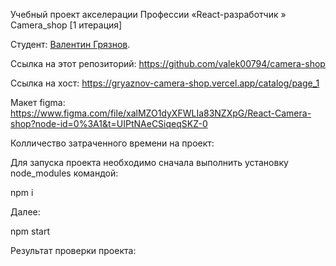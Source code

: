 ﻿
Учебный проект акселерации Профессии  «React-разработчик » Camera_shop [1 итерация]

Студент: [Валентин Грязнов](https://up.htmlacademy.ru/react/11/user/267675).

Ссылка на этот репозиторий: https://github.com/valek00794/camera-shop

Ссылка на хост: https://gryaznov-camera-shop.vercel.app/catalog/page_1

Макет figma: https://www.figma.com/file/xalMZO1dyXFWLIa83NZXpG/React-Camera-shop?node-id=0%3A1&t=UIPtNAeCSiqeqSKZ-0

Колличество затраченного времени на проект: 

Для запуска проекта необходимо сначала выполнить установку node_modules командой:

npm i

Далее:

npm start

Результат проверки проекта: 
